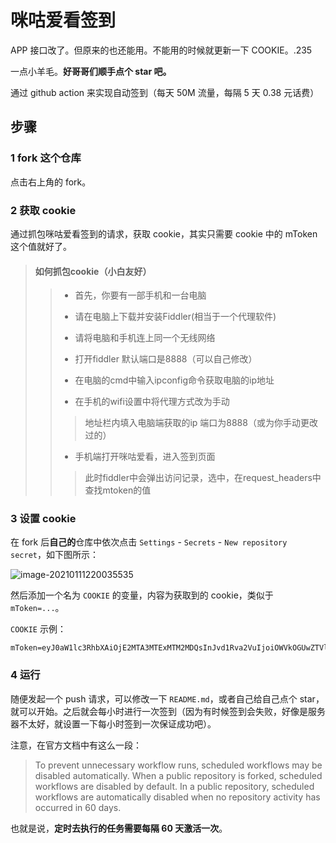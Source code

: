 # 咪咕爱看签到 

APP 接口改了。但原来的也还能用。不能用的时候就更新一下 COOKIE。.235

一点小羊毛。**好哥哥们顺手点个 star 吧。**

通过 github action 来实现自动签到（每天 50M 流量，每隔 5 天 0.38 元话费）

## 步骤

### 1 fork 这个仓库

点击右上角的 fork。

### 2 获取 cookie

通过抓包咪咕爱看签到的请求，获取 cookie，其实只需要 cookie 中的 mToken 这个值就好了。

> #### 如何抓包cookie（小白友好）
>>* 首先，你要有一部手机和一台电脑
>>* <p>请在电脑上下载并安装Fiddler(相当于一个代理软件)</p>
>>* <p>请将电脑和手机连上同一个无线网络</p>
>>* <p>打开fiddler 默认端口是8888（可以自己修改）</p>
>>* <p>在电脑的cmd中输入ipconfig命令获取电脑的ip地址</p>
>>* <p>在手机的wifi设置中将代理方式改为手动</p>
>>>地址栏内填入电脑端获取的ip 端口为8888（或为你手动更改过的）
>>* <p>手机端打开咪咕爱看，进入签到页面
>>>此时fiddler中会弹出访问记录，选中，在request_headers中查找mtoken的值  
  



### 3 设置 cookie

在 fork 后**自己的**仓库中依次点击 `Settings` - `Secrets` - `New repository secret`，如下图所示：

![image-20210111220035535](README.assets/image-20210111220035535.png)

然后添加一个名为 `COOKIE` 的变量，内容为获取到的 cookie，类似于 `mToken=...`。

`COOKIE` 示例：

```text
mToken=eyJ0aW1lc3RhbXAiOjE2MTA3MTExMTM2MDQsInJvd1Rva2VuIjoiOWVkOGUwZTVlMjimOGRmZDE5N2Y4ZGJmOWYwMWQ1ODYiLCJ1aWQiOjMxoD1yOTUsInVzZXJOYW1lIjoiIiwibW9iaWxlIjoiMTUwNTg0ODU0ODgizCJ1c2VyUG9ydHJhaXQiOiIiLCJleHRlbmQiOiJ7XCJtb2JpbGVUeXBlXCI6XCIwXCJ1IiwiZGV2aWNlSWQiOiI3MzIxOTExmDY2MzQ2YzA5MWEzNjQwZjk0YTk3MzgxMSIsImNsaWVudFZlcnNpb24iOiI0LjquNCIsImRldmljZU1vZGVsIjaiaVBob25lIFgiLCJndWVzdCI6ZmFsc2UsInNpZ24iOiJjYjFlNzM0Y2NmYzExYTc2MWE4NGY1NDBhZmQ5YjE3MyJ9
```

### 4  运行

  
随便发起一个 push 请求，可以修改一下 `README.md`，或者自己给自己点个 star，就可以开始。之后就会每小时进行一次签到（因为有时候签到会失败，好像是服务器不太好，就设置一下每小时签到一次保证成功吧）。

注意，在官方文档中有这么一段：

> To prevent unnecessary workflow runs, scheduled workflows may be disabled automatically. When a public repository is forked, scheduled workflows are disabled by default. In a public repository, scheduled workflows are automatically disabled when no repository activity has occurred in 60 days.

也就是说，**定时去执行的任务需要每隔 60 天激活一次**。
  
  
  
  
   
